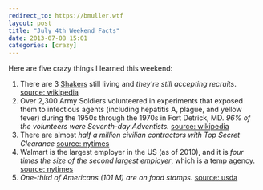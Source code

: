 ```yaml
---
redirect_to: https://bmuller.wtf
layout: post
title: "July 4th Weekend Facts"
date: 2013-07-08 15:01
categories: [crazy]
---
```

Here are five crazy things I learned this weekend:

1. There are 3 [Shakers](https://en.wikipedia.org/wiki/Shakers) still living and *they're still accepting recruits*. [source: wikipedia](https://en.wikipedia.org/wiki/Shakers#Modern-day_Shakers)
1. Over 2,300 Army Soldiers volunteered in experiments that exposed them to infectious agents (including hepatitis A, plague, and yellow fever) during the 1950s through the 1970s in Fort Detrick, MD.  *96% of the volunteers were Seventh-day Adventists.*  [source: wikipedia](http://en.wikipedia.org/wiki/Operation_Whitecoat)
1. There are almost *half a million civilian contractors with Top Secret Clearance* [source: nytimes](http://www.nytimes.com/2013/07/06/opinion/lincolns-surveillance-state.html)
1. Walmart is the largest employer in the US (as of 2010), and it is *four times the size of the second largest employer*, which is a temp agency. [source: nytimes](http://www.nytimes.com/interactive/2012/01/20/business/the-iphone-economy.html?ref=business&amp;_r=1)
1. *One-third of Americans (101 M) are on food stamps.* [source: usda](http://www.usda.gov/oig/webdocs/27001-0001-10.pdf)

